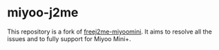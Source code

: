 # miyoo-j2me
This repository is a fork of [freej2me-miyoomini](https://github.com/aweigit/freej2me-miyoomini). It aims to resolve all the issues and to fully support for Miyoo Mini+.
